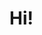 # Hi!

<!-- 
I'm Umar...

<div align="center">
<a href="https://github.com/Outsiders17711"><img align="center" src="https://github-readme-stats.vercel.app/api?username=Outsiders17711&theme=dark&show_icons=true" />
</a>
&nbsp;&nbsp;&nbsp;
<a href="https://github.com/Outsiders17711"><img align="center" src="https://github-readme-stats.vercel.app/api/top-langs/?username=Outsiders17711&l&hide=css,javascript,smarty,ruby,makefile,dockerfile,html&theme=dracula&show_icons=true" /></a>
</div>
-->
